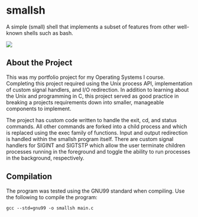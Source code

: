 # smallsh
A simple (small) shell that implements a subset of features from other well-known shells such as bash.

![](smallsh.gif)

## About the Project
This was my portfolio project for my Operating Systems I course. Completing this project required using the Unix process API, implementation of custom signal handlers, and I/O redirection. In addition to learning about the Unix and programming in C, this project served as good practice in breaking a projects requirements down into smaller, manageable components to implement. 

The project has custom code written to handle the exit, cd, and status commands. All other commands are forked into a child process and which is replaced using the exec family of functions. Input and output redirection is handled within the smallsh program itself. There are custom signal handlers for SIGINT and SIGTSTP which allow the user terminate children processes running in the foreground and toggle the ability to run processes in the background, respectively. 

## Compilation
The program was tested using the GNU99 standard when compiling. Use the following to compile the program: 
```
gcc --std=gnu99 -o smallsh main.c
```
